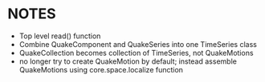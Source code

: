 # NOTES

- Top level read() function
- Combine QuakeComponent and QuakeSeries into one TimeSeries class
- QuakeCollection becomes collection of TimeSeries, not QuakeMotions
- no longer try to create QuakeMotion by default; instead assemble QuakeMotions using core.space.localize function